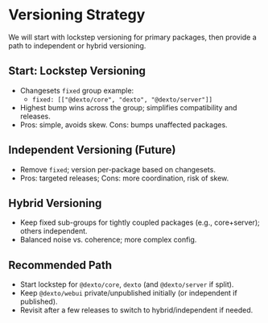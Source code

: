 # Versioning Strategy

We will start with lockstep versioning for primary packages, then provide a path to independent or hybrid versioning.

## Start: Lockstep Versioning
- Changesets `fixed` group example:
  - `fixed: [["@dexto/core", "dexto", "@dexto/server"]]`
- Highest bump wins across the group; simplifies compatibility and releases.
- Pros: simple, avoids skew. Cons: bumps unaffected packages.

## Independent Versioning (Future)
- Remove `fixed`; version per-package based on changesets.
- Pros: targeted releases; Cons: more coordination, risk of skew.

## Hybrid Versioning
- Keep fixed sub-groups for tightly coupled packages (e.g., core+server); others independent.
- Balanced noise vs. coherence; more complex config.

## Recommended Path
- Start lockstep for `@dexto/core`, `dexto` (and `@dexto/server` if split).
- Keep `@dexto/webui` private/unpublished initially (or independent if published).
- Revisit after a few releases to switch to hybrid/independent if needed.


